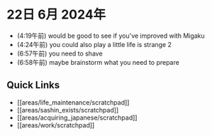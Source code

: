 # 22日 6月 2024年
- (4:19午前) would be good to see if you've improved with Migaku
- (4:24午前) you could also play a little life is strange 2
- (6:57午前) you need to shave
- (6:58午前) maybe brainstorm what you need to prepare



  



## Quick Links
- [[areas/life_maintenance/scratchpad]]
- [[areas/sashin_exists/scratchpad]]
- [[areas/acquiring_japanese/scratchpad]]
- [[areas/work/scratchpad]]
